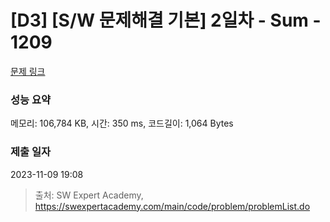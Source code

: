 # [D3] [S/W 문제해결 기본] 2일차 - Sum - 1209 

[문제 링크](https://swexpertacademy.com/main/code/problem/problemDetail.do?contestProbId=AV13_BWKACUCFAYh) 

### 성능 요약

메모리: 106,784 KB, 시간: 350 ms, 코드길이: 1,064 Bytes

### 제출 일자

2023-11-09 19:08



> 출처: SW Expert Academy, https://swexpertacademy.com/main/code/problem/problemList.do
